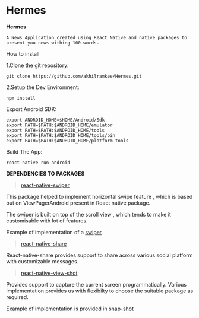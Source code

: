 # Hermes
**Hermes**

    A News Application created using React Native and native packages to present you news withing 100 words.

How to install

1.Clone the git repository:

`git clone https://github.com/akhilramkee/Hermes.git`

2.Setup the Dev Environment:

`npm install`

Export Android SDK:

```
export ANDROID_HOME=$HOME/Android/Sdk
export PATH=$PATH:$ANDROID_HOME/emulator
export PATH=$PATH:$ANDROID_HOME/tools
export PATH=$PATH:$ANDROID_HOME/tools/bin
export PATH=$PATH:$ANDROID_HOME/platform-tools

```

Build The App:

`react-native run-android`

**DEPENDENCIES TO PACKAGES**

>[react-native-swiper](https://github.com/leecade/react-native-swiper/blob/master/src/index.js) 

This package helped to implement horizontal swipe feature , which is based out on ViewPagerAndroid 
present in React native package.

The swiper is built on top of the scroll view , which tends to make it customisable with lot of features.

Example of implementation of a [swiper](https://www.npmjs.com/package/react-native-swiper)

>[react-native-share](https://github.com/react-native-community/react-native-share)

 React-native-share provides support to share across various social platform with customizable messages.

>[react-native-view-shot](https://github.com/gre/react-native-view-shot)

Provides support to capture the current screen programmatically. Various implementation provides us with flexibilty to choose the suitable package as required.

Example of implementation is provided in [snap-shot](https://github.com/gre/react-native-view-shot)
